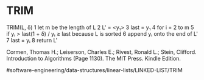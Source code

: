 # TRIM
TRIM(L, δ)
1 let m be the length of L 
2 L' = <y₁> 
3 last = y₁
4 for i = 2 to m 
5   if yᵢ > last(1 + δ)  / yᵢ ≥ last because L is sorted
6     append yᵢ onto the end of L'
7     last = yᵢ
8 return L'

Cormen, Thomas H.; Leiserson, Charles E.; Rivest, Ronald L.; Stein, Clifford. Introduction to Algorithms (Page 1130). The MIT Press. Kindle Edition. 


#software-engineering/data-structures/linear-lists/LINKED-LIST/TRIM
